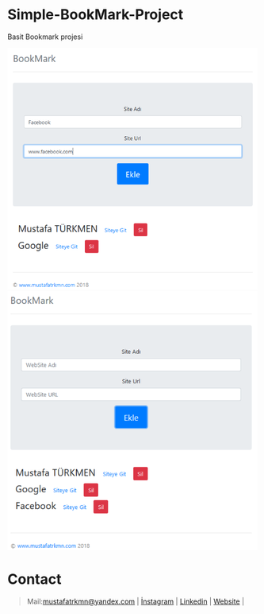 # Simple-BookMark-Project
Basit Bookmark projesi

![1](./images/1.png)
![2](./images/2.png)


# Contact
> Mail:mustafatrkmn@yandex.com |
> [İnstagram](https://www.instagram.com/seniorturkmen) |
> [Linkedin](https://www.linkedin.com/seniorturkmen) |
> [Website](http://www.mustafatrkmn.com) |
